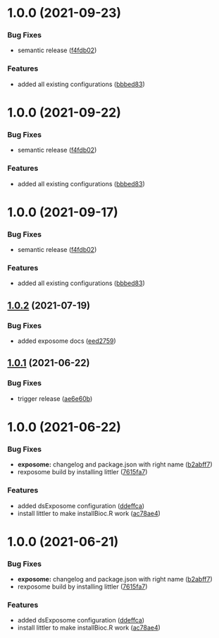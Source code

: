 # 1.0.0 (2021-09-23)


### Bug Fixes

* semantic release ([f4fdb02](https://github.com/datashield/docker-armadillo-rserver-base/commit/f4fdb025fe06a31c4accf720b6c4c0c3854fc655))


### Features

* added all existing configurations ([bbbed83](https://github.com/datashield/docker-armadillo-rserver-base/commit/bbbed83c99cb2c754b3e430f506ee1f29e1d9153))

# 1.0.0 (2021-09-22)


### Bug Fixes

* semantic release ([f4fdb02](https://github.com/datashield/docker-armadillo-rserver-base/commit/f4fdb025fe06a31c4accf720b6c4c0c3854fc655))


### Features

* added all existing configurations ([bbbed83](https://github.com/datashield/docker-armadillo-rserver-base/commit/bbbed83c99cb2c754b3e430f506ee1f29e1d9153))

# 1.0.0 (2021-09-17)


### Bug Fixes

* semantic release ([f4fdb02](https://github.com/datashield/docker-armadillo-rserver-base/commit/f4fdb025fe06a31c4accf720b6c4c0c3854fc655))


### Features

* added all existing configurations ([bbbed83](https://github.com/datashield/docker-armadillo-rserver-base/commit/bbbed83c99cb2c754b3e430f506ee1f29e1d9153))

## [1.0.2](https://github.com/molgenis/molgenis-ops-docker/compare/@molgenis/rserver-exposome-v1.0.1...@molgenis/rserver-exposome-v1.0.2) (2021-07-19)


### Bug Fixes

* added exposome docs ([eed2759](https://github.com/molgenis/molgenis-ops-docker/commit/eed275962357d76b64d047b8878eedf612e94e8c))

## [1.0.1](https://github.com/molgenis/molgenis-ops-docker/compare/@molgenis/rserver-exposome-v1.0.0...@molgenis/rserver-exposome-v1.0.1) (2021-06-22)


### Bug Fixes

* trigger release ([ae6e60b](https://github.com/molgenis/molgenis-ops-docker/commit/ae6e60b479bb752f00677791357393fc6e94b435))

# 1.0.0 (2021-06-22)


### Bug Fixes

* **exposome:** changelog and package.json with right name ([b2abff7](https://github.com/molgenis/molgenis-ops-docker/commit/b2abff710cbaeb54fddf96cc7d7f25b01a0fb6e9))
* rexposome build by installing littler ([7615fa7](https://github.com/molgenis/molgenis-ops-docker/commit/7615fa756cdc882eabdb50a87bedea2c91d2c5dc))


### Features

* added dsExposome configuration ([ddeffca](https://github.com/molgenis/molgenis-ops-docker/commit/ddeffca4efed8d89d331fc6f51cde7840ec83168))
* install littler to make installBioc.R work ([ac78ae4](https://github.com/molgenis/molgenis-ops-docker/commit/ac78ae489958e4668550e3c71dd78a56002427b5))

# 1.0.0 (2021-06-21)


### Bug Fixes

* **exposome:** changelog and package.json with right name ([b2abff7](https://github.com/molgenis/molgenis-ops-docker/commit/b2abff710cbaeb54fddf96cc7d7f25b01a0fb6e9))
* rexposome build by installing littler ([7615fa7](https://github.com/molgenis/molgenis-ops-docker/commit/7615fa756cdc882eabdb50a87bedea2c91d2c5dc))


### Features

* added dsExposome configuration ([ddeffca](https://github.com/molgenis/molgenis-ops-docker/commit/ddeffca4efed8d89d331fc6f51cde7840ec83168))
* install littler to make installBioc.R work ([ac78ae4](https://github.com/molgenis/molgenis-ops-docker/commit/ac78ae489958e4668550e3c71dd78a56002427b5))
